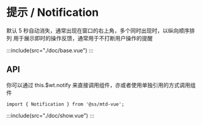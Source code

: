 # 提示 / Notification

<span>默认 5 秒自动消失，通常出现在窗口的右上角，多个同时出现时，以纵向顺序排列
用于展示即时的操作反馈，通常用于不打断用户操作的提醒</span>

:::include(src="./doc/base.vue")
:::

## API

你可以通过 this.$wt.notify 来直接调用组件，亦或者使用单独引用的方式调用组件

```
import { Notification } from '@ss/mtd-vue';
```

<api-doc name="Notification" :doc="require('./api.json')"></api-doc>

:::include(src="./doc/show.vue")
:::
